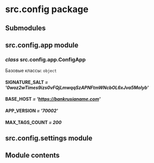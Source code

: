 # src.config package

## Submodules

## src.config.app module

### *class* src.config.app.ConfigApp

Базовые классы: `object`

#### SIGNATURE_SALT *= '0woz2wTimes9izs0vFQjLmwqqSzAPNFtmWNcbOL6xJva5Molyb'*

#### BASE_HOST *= 'https://bankrusianame.com'*

#### APP_VERSION *= '70002'*

#### MAX_TAGS_COUNT *= 200*

## src.config.settings module

## Module contents
